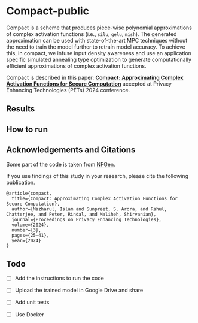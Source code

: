 # Compact-public
Compact is a scheme that produces piece-wise polynomial
approximations of complex activation functions (i.e., `silu`, `gelu`, `mish`). The generated approximation can be used
with state-of-the-art MPC techniques without the need to 
train the model further to retrain model accuracy. 
To achieve this, in compact, we infuse input density
awareness and use an application specific simulated annealing type
optimization to generate computationally efficient approximations
of complex activation functions. 

Compact is described in this paper: [**Compact: Approximating Complex Activation Functions for Secure Computation**](https://arxiv.org/pdf/2309.04664) accepted at Privacy Enhancing Technologies (PETs) 2024 conference.

## Results

## How to run 

## Acknowledgements  and Citations
Some part of the code is taken from  [NFGen](https://github.com/Fannxy/NFGen/tree/main).

If you use findings of this study in your research, please cite the following publication.
```
@article{compact,
  title={Compact: Approximating Complex Activation Functions for Secure Computation},
  author={Mazharul, Islam and Sunpreet, S. Arora, and Rahul, Chatterjee, and Peter, Rindal, and Maliheh, Shirvanian},
  journal={Proceedings on Privacy Enhancing Technologies},
  volume={2024},
  number={3},
  pages={25–41},
  year={2024}
}
```

## Todo
- [ ] Add the instructions to run the code
- [ ] Upload the trained model in Google Drive and share
- [ ] Add unit tests
- [ ] Use Docker


